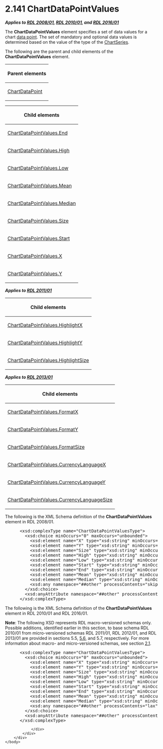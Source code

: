 <html dir="LTR" xmlns:mshelp="http://msdn.microsoft.com/mshelp" xmlns:ddue="http://ddue.schemas.microsoft.com/authoring/2003/5" xmlns:xlink="http://www.w3.org/1999/xlink" xmlns:tool="http://www.microsoft.com/tooltip">
    <head>
        <meta http-equiv="Content-Type" content="text/html; CHARSET=utf-8"></meta>
        <meta name="save" content="history"></meta>
        <title>2.141 ChartDataPointValues</title>
        <xml>
            <mshelp:toctitle title="2.141 ChartDataPointValues"></mshelp:toctitle>
            <mshelp:rltitle title="[MS-RDL]: ChartDataPointValues"></mshelp:rltitle>
            <mshelp:keyword index="A" term="363590aa-46c3-499a-927f-a6495a0b1ab6"></mshelp:keyword>
            <mshelp:attr name="DCSext.ContentType" value="open specification"></mshelp:attr>
            <mshelp:attr name="AssetID" value="363590aa-46c3-499a-927f-a6495a0b1ab6"></mshelp:attr>
            <mshelp:attr name="TopicType" value="kbRef"></mshelp:attr>
            <mshelp:attr name="DCSext.Title" value="[MS-RDL]: ChartDataPointValues" />
        </xml>
    </head>
    <body>
        <div id="header">
            <h1 class="heading">2.141 ChartDataPointValues</h1>
        </div>
        <div id="mainSection">
            <div id="mainBody">
                <div id="allHistory" class="saveHistory"></div>
                <div id="sectionSection0" class="section" name="collapseableSection">
                    

<p><b><i>Applies to </i></b><a href="1e855f94-4617-47e4-b89e-0856c6cb420f.html"><b><i>RDL 2008/01</i></b></a><b><i>,
</i></b><a href="3428e690-a348-4ec7-8a6a-8efb42d2cdee.html"><b><i>RDL 2010/01</i></b></a><b><i>,
and </i></b><a href="52ce3983-2bfc-4e72-9359-42aaf5fe4509.html"><b><i>RDL 2016/01</i></b></a></p>

<p>The <b>ChartDataPointValues</b> element specifies a set of
data values for a chart <a href="b2482b3f-74ab-4ca8-a9e5-c07955011743.html#gt_cf31915d-9d25-4dbb-abc7-e78f60626dc4">data
point</a>. The set of mandatory and optional data values is determined based on
the value of the type of the <a href="aee11573-3fcf-4365-938b-e6c8ceece6e1.html">ChartSeries</a>.</p>

<p>The following are the parent and child elements of the <b>ChartDataPointValues</b>
element.</p>

<table>
 <thead>
  <tr>
   <th>
   <p>Parent elements</p>
   </th>
  </tr>
 </thead>
 <tr>
  <td>
  <p><a href="86cf2a9b-4610-4ffe-8fff-16480a7bf6a4.html">ChartDataPoint</a></p>
  </td>
 </tr>
</table>

<p> </p>

<table>
 <thead>
  <tr>
   <th>
   <p>Child elements</p>
   </th>
  </tr>
 </thead>
 <tr>
  <td>
  <p><a href="1245f16f-3dcd-4b0a-93fa-6833d09021b4.html">ChartDataPointValues.End</a></p>
  </td>
 </tr>
 <tr>
  <td>
  <p><a href="a6601164-ec0f-4b5a-abf5-471116130ddc.html">ChartDataPointValues.High</a></p>
  </td>
 </tr>
 <tr>
  <td>
  <p><a href="45e93140-10ef-4e38-bacf-731831ce6587.html">ChartDataPointValues.Low</a></p>
  </td>
 </tr>
 <tr>
  <td>
  <p><a href="fb11cf0c-1a0c-45fb-8d47-430d40150a4e.html">ChartDataPointValues.Mean</a></p>
  </td>
 </tr>
 <tr>
  <td>
  <p><a href="88652b2d-2b4b-4af9-8d15-01ec39ca8cae.html">ChartDataPointValues.Median</a></p>
  </td>
 </tr>
 <tr>
  <td>
  <p><a href="55e35211-7623-4352-8099-438a54c420d5.html">ChartDataPointValues.Size</a></p>
  </td>
 </tr>
 <tr>
  <td>
  <p><a href="12998597-bd5f-47c8-ae42-96c900f9cb86.html">ChartDataPointValues.Start</a></p>
  </td>
 </tr>
 <tr>
  <td>
  <p><a href="13c7a96c-da23-4698-ba3f-181da25c5ae5.html">ChartDataPointValues.X</a></p>
  </td>
 </tr>
 <tr>
  <td>
  <p><a href="12848598-a2d4-45c4-b5ec-3d09b0550e2e.html">ChartDataPointValues.Y</a></p>
  </td>
 </tr>
</table>

<p><b><i>Applies to </i></b><a href="bf2bab1a-b608-4bcc-b718-1cc1baa9579c.html"><b><i>RDL 2011/01</i></b></a></p>

<table>
 <thead>
  <tr>
   <th>
   <p>Child elements</p>
   </th>
  </tr>
 </thead>
 <tr>
  <td>
  <p><a href="52572e0b-1178-4c18-a341-608c98679b1c.html">ChartDataPointValues.HighlightX</a></p>
  </td>
 </tr>
 <tr>
  <td>
  <p><a href="d61ee63e-0b9c-4c6c-a4b3-f8067537d6a4.html">ChartDataPointValues.HighlightY</a></p>
  </td>
 </tr>
 <tr>
  <td>
  <p><a href="4a669a0f-bf3c-4257-81b4-a7d64f7ecb48.html">ChartDataPointValues.HighlightSize</a></p>
  </td>
 </tr>
</table>

<p><b><i>Applies to </i></b><a href="c5c219b8-4b13-4c49-9c86-6a07aab39823.html"><b><i>RDL 2013/01</i></b></a></p>

<table>
 <thead>
  <tr>
   <th>
   <p>Child elements</p>
   </th>
  </tr>
 </thead>
 <tr>
  <td>
  <p><a href="cae98121-9c2f-4a43-9025-48f450f4cac4.html">ChartDataPointValues.FormatX</a></p>
  </td>
 </tr>
 <tr>
  <td>
  <p><a href="7cc5d32d-be32-4c7d-963c-c250c1bb4a4e.html">ChartDataPointValues.FormatY</a></p>
  </td>
 </tr>
 <tr>
  <td>
  <p><a href="e2c7aeff-860c-45b5-b1f6-714558b8da4c.html">ChartDataPointValues.FormatSize</a></p>
  </td>
 </tr>
 <tr>
  <td>
  <p><a href="4d1683f0-599b-44af-bbb9-f5d424f82948.html">ChartDataPointValues.CurrencyLanguageX</a></p>
  </td>
 </tr>
 <tr>
  <td>
  <p><a href="a1f66ef4-ea6f-4e51-8e6a-cc336fc34294.html">ChartDataPointValues.CurrencyLanguageY</a></p>
  </td>
 </tr>
 <tr>
  <td>
  <p><a href="01f78467-7cf7-4083-b669-dca17b8450bb.html">ChartDataPointValues.CurrencyLanguageSize</a></p>
  </td>
 </tr>
</table>

<p>The following is the XML Schema definition of the <b>ChartDataPointValues</b>
element in RDL 2008/01.</p>

<dl>
<dd>
<div><pre> &lt;xsd:complexType name=&quot;ChartDataPointValuesType&quot;&gt;
   &lt;xsd:choice minOccurs=&quot;0&quot; maxOccurs=&quot;unbounded&quot;&gt;
     &lt;xsd:element name=&quot;X&quot; type=&quot;xsd:string&quot; minOccurs=&quot;0&quot; /&gt;
     &lt;xsd:element name=&quot;Y&quot; type=&quot;xsd:string&quot; minOccurs=&quot;0&quot; /&gt;
     &lt;xsd:element name=&quot;Size&quot; type=&quot;xsd:string&quot; minOccurs=&quot;0&quot; /&gt;
     &lt;xsd:element name=&quot;High&quot; type=&quot;xsd:string&quot; minOccurs=&quot;0&quot; /&gt;
     &lt;xsd:element name=&quot;Low&quot; type=&quot;xsd:string&quot; minOccurs=&quot;0&quot; /&gt;
     &lt;xsd:element name=&quot;Start&quot; type=&quot;xsd:string&quot; minOccurs=&quot;0&quot; /&gt;
     &lt;xsd:element name=&quot;End&quot; type=&quot;xsd:string&quot; minOccurs=&quot;0&quot; /&gt;
     &lt;xsd:element name=&quot;Mean&quot; type=&quot;xsd:string&quot; minOccurs=&quot;0&quot; /&gt;
     &lt;xsd:element name=&quot;Median&quot; type=&quot;xsd:string&quot; minOccurs=&quot;0&quot; /&gt;
     &lt;xsd:any namespace=&quot;##other&quot; processContents=&quot;skip&quot; /&gt;
   &lt;/xsd:choice&gt;
   &lt;xsd:anyAttribute namespace=&quot;##other&quot; processContents=&quot;skip&quot; /&gt;
 &lt;/xsd:complexType&gt;
</pre></div>
</dd></dl>

<p>The following is the XML Schema definition of the <b>ChartDataPointValues</b>
element in RDL 2010/01 and RDL 2016/01.</p>

<p><b>Note</b>: The following XSD represents RDL
macro-versioned schemas only. Possible additions, identified earlier in this
section, to base schema RDL 2010/01 from micro-versioned schemas RDL 2011/01,
RDL 2012/01, and RDL 2013/01 are provided in sections 5.5, <a href="f165fb82-3c5a-4369-961c-128de233638c.html">5.6</a>, and 5.7,
respectively. For more information about macro- and micro-versioned schemas,
see section <a href="ae14822f-9553-45f1-bacc-c0a1cbb484fb.html">2.1</a>.</p>

<dl>
<dd>
<div><pre> &lt;xsd:complexType name=&quot;ChartDataPointValuesType&quot;&gt;
   &lt;xsd:choice minOccurs=&quot;0&quot; maxOccurs=&quot;unbounded&quot;&gt;
     &lt;xsd:element name=&quot;X&quot; type=&quot;xsd:string&quot; minOccurs=&quot;0&quot; /&gt;
     &lt;xsd:element name=&quot;Y&quot; type=&quot;xsd:string&quot; minOccurs=&quot;0&quot; /&gt;
     &lt;xsd:element name=&quot;Size&quot; type=&quot;xsd:string&quot; minOccurs=&quot;0&quot; /&gt;
     &lt;xsd:element name=&quot;High&quot; type=&quot;xsd:string&quot; minOccurs=&quot;0&quot; /&gt;
     &lt;xsd:element name=&quot;Low&quot; type=&quot;xsd:string&quot; minOccurs=&quot;0&quot; /&gt;
     &lt;xsd:element name=&quot;Start&quot; type=&quot;xsd:string&quot; minOccurs=&quot;0&quot; /&gt;
     &lt;xsd:element name=&quot;End&quot; type=&quot;xsd:string&quot; minOccurs=&quot;0&quot; /&gt;
     &lt;xsd:element name=&quot;Mean&quot; type=&quot;xsd:string&quot; minOccurs=&quot;0&quot; /&gt;
     &lt;xsd:element name=&quot;Median&quot; type=&quot;xsd:string&quot; minOccurs=&quot;0&quot; /&gt;
     &lt;xsd:any namespace=&quot;##other&quot; processContents=&quot;lax&quot; /&gt;
   &lt;/xsd:choice&gt;
   &lt;xsd:anyAttribute namespace=&quot;##other&quot; processContents=&quot;lax&quot; /&gt;
 &lt;/xsd:complexType&gt;
</pre></div>
</dd></dl>


                </div>
            </div>
        </div>
    </body>
</html>